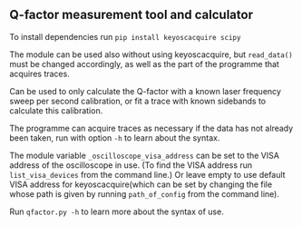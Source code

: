 ## Q-factor measurement tool and calculator

To install dependencies run `pip install keyoscacquire scipy`

The module can be used also without using keyoscacquire, but `read_data()` must
be changed accordingly, as well as the part of the programme that acquires
traces.

Can be used to only calculate the Q-factor with a known laser frequency sweep
per second calibration, or fit a trace with known sidebands to calculate this
calibration.

The programme can acquire traces as necessary if the data has not already been
taken, run with option `-h` to learn about the syntax.

The module variable `_oscilloscope_visa_address` can be set to the VISA address
of the oscilloscope in use. (To find the VISA address run `list_visa_devices`
from the command line.) Or leave empty to use default VISA address for
keyoscacquire(which can be set by changing the file whose path is given by
running `path_of_config` from the command line).


Run `qfactor.py -h` to learn more about the syntax of use.
